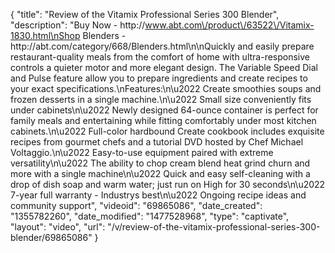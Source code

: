 {
    "title": "Review of the Vitamix Professional Series 300 Blender",
    "description": "Buy Now - http:\/\/www.abt.com\/product\/63522\/Vitamix-1830.html\nShop Blenders - http:\/\/abt.com\/category\/668\/Blenders.html\n\nQuickly and easily prepare restaurant-quality meals from the comfort of home with ultra-responsive controls a quieter motor and more elegant design. The Variable Speed Dial and Pulse feature allow you to prepare ingredients and create recipes to your exact specifications.\nFeatures:\n\u2022 Create smoothies soups and frozen desserts in a single machine.\n\u2022 Small size conveniently fits under cabinets\n\u2022 Newly designed 64-ounce container is perfect for family meals and entertaining while fitting comfortably under most kitchen cabinets.\n\u2022 Full-color hardbound Create cookbook includes exquisite recipes from gourmet chefs and a tutorial DVD hosted by Chef Michael Voltaggio.\n\u2022 Easy-to-use equipment paired with extreme versatility\n\u2022 The ability to chop cream blend heat grind churn and more with a single machine\n\u2022 Quick and easy self-cleaning with a drop of dish soap and warm water; just run on High for 30 seconds\n\u2022 7-year full warranty - Industrys best\n\u2022 Ongoing recipe ideas and community support",
    "videoid": "69865086",
    "date_created": "1355782260",
    "date_modified": "1477528968",
    "type": "captivate",
    "layout": "video",
    "url": "\/v\/review-of-the-vitamix-professional-series-300-blender\/69865086"
}